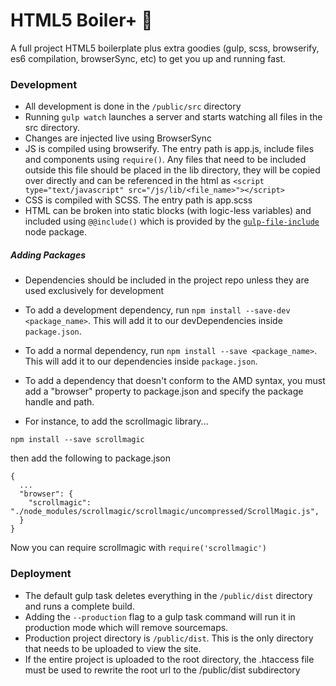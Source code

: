 # HTML5 Boiler+ :nail_care:
A full project HTML5 boilerplate plus extra goodies (gulp, scss, browserify, es6 compilation, browserSync, etc) to get you up and running fast.

### Development
- All development is done in the ``/public/src`` directory
- Running ``gulp watch`` launches a server and starts watching all files in the src directory.
- Changes are injected live using BrowserSync
- JS is compiled using browserify.  The entry path is app.js, include files and components using ``require()``.  Any files that need to be included outside this file should be placed in the lib directory, they will be copied over directly and can be referenced in the html as ``<script type="text/javascript" src="/js/lib/<file_name>"></script>``
- CSS is compiled with SCSS.  The entry path is app.scss
- HTML can be broken into static blocks (with logic-less variables) and included using ```@@include()``` which is provided by the [``gulp-file-include``](https://www.npmjs.com/package/gulp-file-include) node package.

##### Adding Packages
- Dependencies should be included in the project repo unless they are used exclusively for development
- To add a development dependency, run ``npm install --save-dev <package_name>``.  This will add it to our devDependencies inside ``package.json``.
- To add a normal dependency, run ``npm install --save <package_name>``.  This will add it to our dependencies inside ``package.json``.
- To add a dependency that doesn't conform to the AMD syntax, you must add a "browser" property to package.json and specify the package handle and path.  

- For instance, to add the scrollmagic library...
```
npm install --save scrollmagic
```
then add the following to package.json
```
{
  ...
  "browser": {
    "scrollmagic": "./node_modules/scrollmagic/scrollmagic/uncompressed/ScrollMagic.js",
  }
}
```
Now you can require scrollmagic with ```require('scrollmagic')```

### Deployment
- The default gulp task deletes everything in the ``/public/dist`` directory and runs a complete build.
- Adding the ``--production`` flag to a gulp task command will run it in production mode which will remove sourcemaps.
- Production project directory is ``/public/dist``.  This is the only directory that needs to be uploaded to view the site.
- If the entire project is uploaded to the root directory, the .htaccess file must be used to rewrite the root url to the /public/dist subdirectory